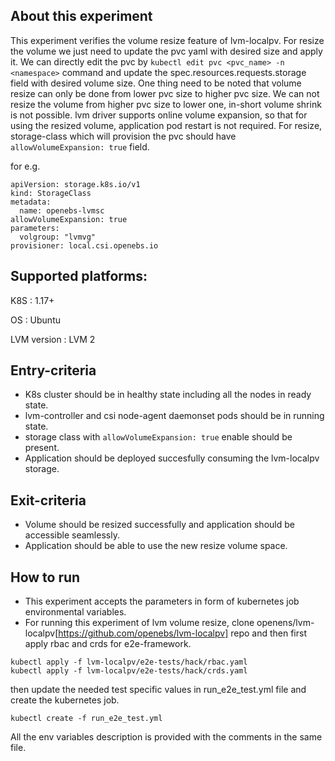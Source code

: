 ## About this experiment

This experiment verifies the volume resize feature of lvm-localpv. For resize the volume we just need to update the pvc yaml with desired size and apply it. We can directly edit the pvc by ```kubectl edit pvc <pvc_name> -n <namespace>``` command and update the spec.resources.requests.storage field with desired volume size. One thing need to be noted that volume resize can only be done from lower pvc size to higher pvc size. We can not resize the volume from higher pvc size to lower one, in-short volume shrink is not possible. lvm driver supports online volume expansion, so that for using the resized volume, application pod restart is not required. For resize, storage-class which will provision the pvc should have `allowVolumeExpansion: true` field.

for e.g.
```
apiVersion: storage.k8s.io/v1
kind: StorageClass
metadata:
  name: openebs-lvmsc
allowVolumeExpansion: true
parameters:
  volgroup: "lvmvg"
provisioner: local.csi.openebs.io
```

## Supported platforms:

K8S : 1.17+

OS : Ubuntu

LVM version : LVM 2

## Entry-criteria

- K8s cluster should be in healthy state including all the nodes in ready state.
- lvm-controller and csi node-agent daemonset pods should be in running state.
- storage class with `allowVolumeExpansion: true` enable should be present.
- Application should be deployed succesfully consuming the lvm-localpv storage.

## Exit-criteria

- Volume should be resized successfully and application should be accessible seamlessly.
- Application should be able to use the new resize volume space.

## How to run

- This experiment accepts the parameters in form of kubernetes job environmental variables.
- For running this experiment of lvm volume resize, clone openens/lvm-localpv[https://github.com/openebs/lvm-localpv] repo and then first apply rbac and crds for e2e-framework.
```
kubectl apply -f lvm-localpv/e2e-tests/hack/rbac.yaml
kubectl apply -f lvm-localpv/e2e-tests/hack/crds.yaml
```
then update the needed test specific values in run_e2e_test.yml file and create the kubernetes job.
```
kubectl create -f run_e2e_test.yml
```
All the env variables description is provided with the comments in the same file.